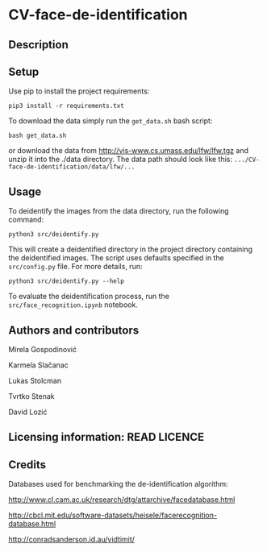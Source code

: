 # CV-face-de-identification

Description
---

Setup
----
Use pip to install the project requirements:

```pip3 install -r requirements.txt```

To download the data simply run the ```get_data.sh``` bash script:

```bash get_data.sh```

or download the data from http://vis-www.cs.umass.edu/lfw/lfw.tgz and unzip it into the ./data directory.
The data path should look like this: ```.../CV-face-de-identification/data/lfw/...```

Usage
----
To deidentify the images from the data directory, run the following command:

```python3 src/deidentify.py```

This will create a deidentified directory in the project directory containing the deidentified images.
The script uses defaults specified in the ```src/config.py``` file.
For more details, run:

```python3 src/deidentify.py --help```

To evaluate the deidentification process, run the ```src/face_recognition.ipynb``` notebook.


Authors and contributors
---

Mirela Gospodinović

Karmela Slačanac

Lukas Stolcman

Tvrtko Stenak

David Lozić

Licensing information: READ LICENCE
---

Credits
---

Databases used for benchmarking the de-identification algorithm:

http://www.cl.cam.ac.uk/research/dtg/attarchive/facedatabase.html

http://cbcl.mit.edu/software-datasets/heisele/facerecognition-database.html

http://conradsanderson.id.au/vidtimit/

